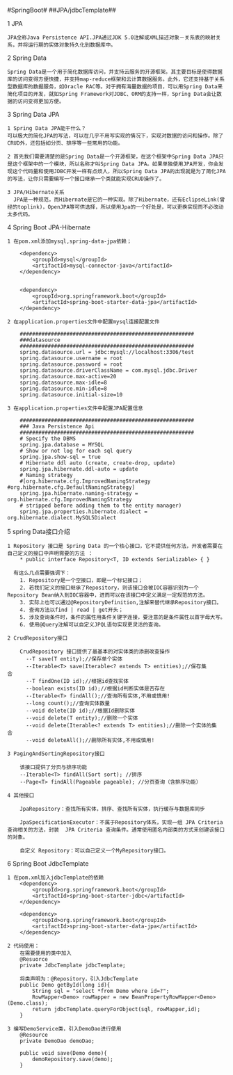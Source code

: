 #SpringBoot#
##JPA/jdbcTemplate##

1 JPA

	JPA全称Java Persistence API.JPA通过JDK 5.0注解或XML描述对象－关系表的映射关系，并将运行期的实体对象持久化到数据库中。

2 Spring Data

	Spring Data是一个用于简化数据库访问，并支持云服务的开源框架。其主要目标是使得数据库的访问变得方便快捷，并支持map-reduce框架和云计算数据服务。此外，它还支持基于关系型数据库的数据服务，如Oracle RAC等。对于拥有海量数据的项目，可以用Spring Data来简化项目的开发，就如Spring Framework对JDBC、ORM的支持一样，Spring Data会让数据的访问变得更加方便。

3 Spring Data JPA

	1 Spring Data JPA能干什么？
	可以极大的简化JPA的写法，可以在几乎不用写实现的情况下，实现对数据的访问和操作。除了CRUD外，还包括如分页、排序等一些常用的功能。
	
	2 首先我们需要清楚的是Spring Data是一个开源框架，在这个框架中Spring Data JPA只是这个框架中的一个模块，所以名称才叫Spring Data JPA。如果单独使用JPA开发，你会发现这个代码量和使用JDBC开发一样有点烦人，所以Spring Data JPA的出现就是为了简化JPA的写法，让你只需要编写一个接口继承一个类就能实现CRUD操作了。

	3 JPA/Hibernate关系
	  JPA是一种规范，而Hibernate是它的一种实现。除了Hibernate，还有EclipseLink(曾经的toplink)，OpenJPA等可供选择，所以使用Jpa的一个好处是，可以更换实现而不必改动太多代码。

4 Spring Boot JPA-Hibernate

	1 在pom.xml添加mysql,spring-data-jpa依赖；

		<dependency>
			<groupId>mysql</groupId>
			<artifactId>mysql-connector-java</artifactId>
		</dependency>


		<dependency>
		    <groupId>org.springframework.boot</groupId>
		    <artifactId>spring-boot-starter-data-jpa</artifactId>
		</dependency>

	2 在application.properties文件中配置mysql连接配置文件
		
		########################################################
		###datasource
		########################################################
		spring.datasource.url = jdbc:mysql://localhost:3306/test
		spring.datasource.username = root
		spring.datasource.password = root
		spring.datasource.driverClassName = com.mysql.jdbc.Driver
		spring.datasource.max-active=20
		spring.datasource.max-idle=8
		spring.datasource.min-idle=8
		spring.datasource.initial-size=10

	3 在application.properties文件中配置JPA配置信息

		########################################################
		### Java Persistence Api
		########################################################
		# Specify the DBMS
		spring.jpa.database = MYSQL
		# Show or not log for each sql query
		spring.jpa.show-sql = true
		# Hibernate ddl auto (create, create-drop, update)
		spring.jpa.hibernate.ddl-auto = update
		# Naming strategy
		#[org.hibernate.cfg.ImprovedNamingStrategy  #org.hibernate.cfg.DefaultNamingStrategy]
		spring.jpa.hibernate.naming-strategy = org.hibernate.cfg.ImprovedNamingStrategy
		# stripped before adding them to the entity manager)
		spring.jpa.properties.hibernate.dialect = org.hibernate.dialect.MySQL5Dialect

5 spring Data接口介绍
	
	1 Repository 接口是 Spring Data 的一个核心接口，它不提供任何方法，开发者需要在自己定义的接口中声明需要的方法 ：
 		* public interface Repository<T, ID extends Serializable> { } 

	  有这么几点需要强调下：
		1. Repository是一个空接口，即是一个标记接口；
		2. 若我们定义的接口继承了Repository，则该接口会被IOC容器识别为一个Repository Bean纳入到IOC容器中，进而可以在该接口中定义满足一定规范的方法。
		3. 实际上也可以通过@RepositoryDefinition,注解来替代继承Repository接口。
		4. 查询方法以find | read | get开头；
		5. 涉及查询条件时，条件的属性用条件关键字连接，要注意的是条件属性以首字母大写。
		6. 使用@Query注解可以自定义JPQL语句实现更灵活的查询。
	
	2 CrudRepository接口

		CrudRepository 接口提供了最基本的对实体类的添删改查操作
		  --T save(T entity);//保存单个实体   
		  --Iterable<T> save(Iterable<? extends T> entities);//保存集合         
		  --T findOne(ID id);//根据id查找实体          
		  --boolean exists(ID id);//根据id判断实体是否存在          
		  --Iterable<T> findAll();//查询所有实体,不用或慎用!          
		  --long count();//查询实体数量          
		  --void delete(ID id);//根据Id删除实体          
		  --void delete(T entity);//删除一个实体   
		  --void delete(Iterable<? extends T> entities);//删除一个实体的集合          
		  --void deleteAll();//删除所有实体,不用或慎用!   

	3 PagingAndSortingRepository接口
		
		该接口提供了分页与排序功能   
 		--Iterable<T> findAll(Sort sort); //排序    
		--Page<T> findAll(Pageable pageable); //分页查询（含排序功能） 

	4 其他接口
		
		JpaRepository：查找所有实体，排序、查找所有实体，执行缓存与数据库同步

		JpaSpecificationExecutor：不属于Repository体系，实现一组 JPA Criteria 查询相关的方法，封装  JPA Criteria 查询条件。通常使用匿名内部类的方式来创建该接口的对象。
		
		自定义 Repository：可以自己定义一个MyRepository接口。

6 Spring Boot JdbcTemplate
	
	1 在pom.xml加入jdbcTemplate的依赖	
		<dependency>
		    <groupId>org.springframework.boot</groupId>
		    <artifactId>spring-boot-starter-jdbc</artifactId>
		</dependency>
		
		<dependency>
			<groupId>org.springframework.boot</groupId>
			<artifactId>spring-boot-starter-data-jpa</artifactId>
		</dependency>
	
	2 代码使用：
		在需要使用的类中加入
		@Resuorce
		private JdbcTemplate jdbcTemplate;

		将类声明为：@Repository，引入JdbcTemplate
		public Demo getById(long id){
			String sql = "select *from Demo where id=?";
			RowMapper<Demo> rowMapper = new BeanPropertyRowMapper<Demo>(Demo.class);
			return jdbcTemplate.queryForObject(sql, rowMapper,id);
		}

	3 编写DemoService类，引入DemoDao进行使用
		@Resource
		private DemoDao demoDao;
		
		public void save(Demo demo){
			demoRepository.save(demo);
		}
